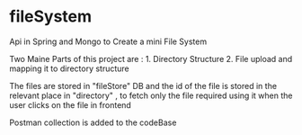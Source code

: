 # fileSystem
Api in Spring and Mongo to Create a mini File System


Two Maine Parts of this project are :
    1. Directory Structure
    2. File upload and mapping it to directory structure
    
The files are stored in "fileStore" DB and the id of the file is stored in the relevant place in "directory" , to fetch only the file required using it when the user clicks on the file  in frontend

Postman collection is added to the codeBase
